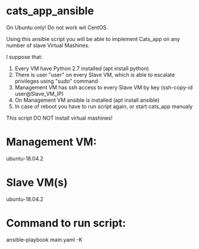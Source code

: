 # cats_app_ansible

On Ubuntu only! Do not work wit CentOS.

Using this ansible script you will be able to implement Cats_app on any number of slave Virtual Mashines.

I suppose that:

1) Every VM have Python 2.7 installed (apt install python)
2) There is user "user" on every Slave VM, which is able to escalate privileges using "sudo" command
3) Management VM has ssh access to every Slave VM by key (ssh-copy-id user@Slave_VM_IP)
4) On Management VM ansible is installed (apt install ansible)
5) In case of reboot you have to run script again, or start cats_app manualy 

This script DO NOT install virtual mashines!


# Management VM:
ubuntu-18.04.2

# Slave VM(s)
ubuntu-18.04.2

# Command to run script:
ansible-playbook main.yaml -K

